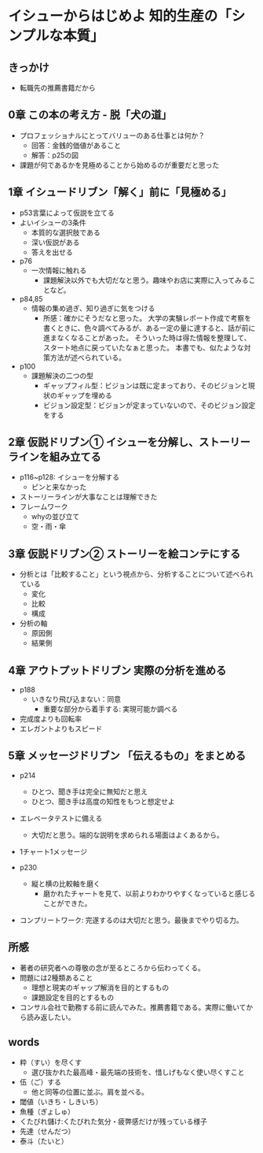 # イシューからはじめよ 知的生産の「シンプルな本質」

## きっかけ

* 転職先の推薦書籍だから

## 0章 この本の考え方 - 脱「犬の道」

* プロフェッショナルにとってバリューのある仕事とは何か？
  * 回答：金銭的価値があること
  * 解答：p25の図
* 課題が何であるかを見極めることから始めるのが重要だと思った

## 1章 イシュードリブン「解く」前に「見極める」

* p53言葉によって仮説を立てる
* よいイシューの3条件
  * 本質的な選択肢である
  * 深い仮説がある
  * 答えを出せる
* p76
  * 一次情報に触れる
    * 課題解決以外でも大切だなと思う。趣味やお店に実際に入ってみることなど。
* p84,85
  * 情報の集め過ぎ、知り過ぎに気をつける
    * 所感：確かにそうだなと思った。
      大学の実験レポート作成で考察を書くときに、色々調べてみるが、ある一定の量に達すると、話が前に進まなくなることがあった。
      そういった時は得た情報を整理して、スタート地点に戻っていたなぁと思った。
      本書でも、似たような対策方法が述べられている。
* p100
  * 課題解決の二つの型
    * ギャップフィル型：ビジョンは既に定まっており、そのビジョンと現状のギャップを埋める
    * ビジョン設定型：ビジョンが定まっていないので、そのビジョン設定をする

## 2章 仮説ドリブン① イシューを分解し、ストーリーラインを組み立てる

* p116~p128: イシューを分解する
  * ピンと来なかった
* ストーリーラインが大事なことは理解できた
* フレームワーク
  * whyの並び立て
  * 空・雨・傘

## 3章 仮説ドリブン② ストーリーを絵コンテにする

* 分析とは「比較すること」という視点から、分析することについて述べられている
  * 変化
  * 比較
  * 構成
* 分析の軸
  * 原因側
  * 結果側

## 4章 アウトプットドリブン 実際の分析を進める

* p188
  * いきなり飛び込まない：同意
    * 重要な部分から着手する: 実現可能か調べる
* 完成度よりも回転率
* エレガントよりもスピード

## 5章 メッセージドリブン 「伝えるもの」をまとめる

* p214
  * ひとつ、聞き手は完全に無知だと思え
  * ひとつ、聞き手は高度の知性をもつと想定せよ
* エレベータテストに備える
  * 大切だと思う。端的な説明を求められる場面はよくあるから。
* 1チャート1メッセージ
* p230
  * 縦と横の比較軸を磨く
    * 磨かれたチャートを見て、以前よりわかりやすくなっていると感じることができた。

* コンプリートワーク: 完遂するのは大切だと思う。最後までやり切る力。

## 所感

* 著者の研究者への尊敬の念が至るところから伝わってくる。
* 問題には2種類あること
  * 理想と現実のギャップ解消を目的とするもの
  * 課題設定を目的とするもの
* コンサル会社で勤務する前に読んでみた。推薦書籍である。実際に働いてから読み返したい。

## words

* 粋（すい）を尽くす
  * 選び抜かれた最高峰・最先端の技術を、惜しげもなく使い尽くすこと
* 伍（ご）する
  * 他と同等の位置に並ぶ。肩を並べる。
* 閾値（いきち・しきいち）
* 魚種（ぎょしゅ）
* くたびれ儲け:くたびれた気分・疲弊感だけが残っている様子
* 先達（せんだつ）
* 泰斗（たいと）
